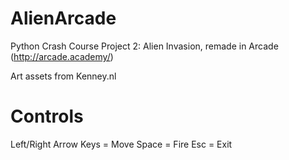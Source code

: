 # AlienArcade
Python Crash Course Project 2: Alien Invasion, remade in Arcade (http://arcade.academy/)

Art assets from Kenney.nl 

# Controls
Left/Right Arrow Keys = Move
Space = Fire
Esc = Exit

